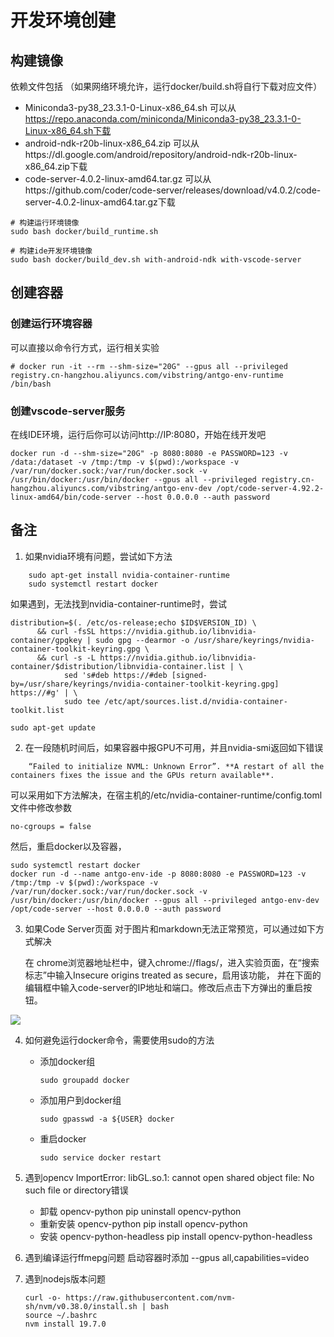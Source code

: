 # 开发环境创建

## 构建镜像
依赖文件包括
（如果网络环境允许，运行docker/build.sh将自行下载对应文件）
* Miniconda3-py38_23.3.1-0-Linux-x86_64.sh
    可以从 https://repo.anaconda.com/miniconda/Miniconda3-py38_23.3.1-0-Linux-x86_64.sh下载
* android-ndk-r20b-linux-x86_64.zip
    可以从https://dl.google.com/android/repository/android-ndk-r20b-linux-x86_64.zip下载
* code-server-4.0.2-linux-amd64.tar.gz
    可以从https://github.com/coder/code-server/releases/download/v4.0.2/code-server-4.0.2-linux-amd64.tar.gz下载


```
# 构建运行环境镜像
sudo bash docker/build_runtime.sh

# 构建ide开发环境镜像
sudo bash docker/build_dev.sh with-android-ndk with-vscode-server
```

## 创建容器
### 创建运行环境容器
可以直接以命令行方式，运行相关实验
```
# docker run -it --rm --shm-size="20G" --gpus all --privileged registry.cn-hangzhou.aliyuncs.com/vibstring/antgo-env-runtime /bin/bash

```

### 创建vscode-server服务
在线IDE环境，运行后你可以访问http://IP:8080，开始在线开发吧
```
docker run -d --shm-size="20G" -p 8080:8080 -e PASSWORD=123 -v /data:/dataset -v /tmp:/tmp -v $(pwd):/workspace -v /var/run/docker.sock:/var/run/docker.sock -v /usr/bin/docker:/usr/bin/docker --gpus all --privileged registry.cn-hangzhou.aliyuncs.com/vibstring/antgo-env-dev /opt/code-server-4.92.2-linux-amd64/bin/code-server --host 0.0.0.0 --auth password
```


## 备注

1. 如果nvidia环境有问题，尝试如下方法
```
    sudo apt-get install nvidia-container-runtime
    sudo systemctl restart docker
```
如果遇到，无法找到nvidia-container-runtime时，尝试
```
distribution=$(. /etc/os-release;echo $ID$VERSION_ID) \
      && curl -fsSL https://nvidia.github.io/libnvidia-container/gpgkey | sudo gpg --dearmor -o /usr/share/keyrings/nvidia-container-toolkit-keyring.gpg \
      && curl -s -L https://nvidia.github.io/libnvidia-container/$distribution/libnvidia-container.list | \
            sed 's#deb https://#deb [signed-by=/usr/share/keyrings/nvidia-container-toolkit-keyring.gpg] https://#g' | \
            sudo tee /etc/apt/sources.list.d/nvidia-container-toolkit.list

sudo apt-get update
```

2. 在一段随机时间后，如果容器中报GPU不可用，并且nvidia-smi返回如下错误
   
```
    “Failed to initialize NVML: Unknown Error”. **A restart of all the containers fixes the issue and the GPUs return available**.
```
可以采用如下方法解决，在宿主机的/etc/nvidia-container-runtime/config.toml文件中修改参数
```
no-cgroups = false
```
然后，重启docker以及容器，
```
sudo systemctl restart docker
docker run -d --name antgo-env-ide -p 8080:8080 -e PASSWORD=123 -v /tmp:/tmp -v $(pwd):/workspace -v /var/run/docker.sock:/var/run/docker.sock -v /usr/bin/docker:/usr/bin/docker --gpus all --privileged antgo-env-dev /opt/code-server --host 0.0.0.0 --auth password
```

3. 如果Code Server页面 对于图片和markdown无法正常预览，可以通过如下方式解决
   
   在 chrome浏览器地址栏中，键入chrome://flags/，进入实验页面，在“搜索标志”中输入Insecure origins treated as secure，启用该功能，
并在下面的编辑框中输入code-server的IP地址和端口。修改后点击下方弹出的重启按钮。

![](http://image.mltalker.com/Untitled.png)

4. 如何避免运行docker命令，需要使用sudo的方法

    * 添加docker组
        ```
        sudo groupadd docker
        ```
    * 添加用户到docker组
        ```
        sudo gpasswd -a ${USER} docker
        ```
    * 重启docker
        ```
        sudo service docker restart
        ```
5. 遇到opencv ImportError: libGL.so.1: cannot open shared object file: No such file or directory错误

    * 卸载 opencv-python
        pip uninstall opencv-python
    * 重新安装 opencv-python
        pip install opencv-python
    * 安装 opencv-python-headless
        pip install opencv-python-headless

6. 遇到编译运行ffmepg问题
    启动容器时添加 --gpus all,capabilities=video

7. 遇到nodejs版本问题
    ```
    curl -o- https://raw.githubusercontent.com/nvm-sh/nvm/v0.38.0/install.sh | bash
    source ~/.bashrc
    nvm install 19.7.0
    ```
